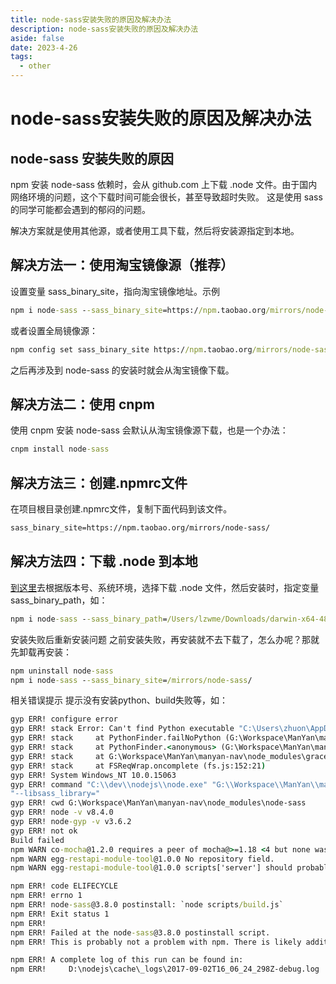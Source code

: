 ```yaml
---
title: node-sass安装失败的原因及解决办法
description: node-sass安装失败的原因及解决办法
aside: false
date: 2023-4-26
tags:
  - other
---
```


# node-sass安装失败的原因及解决办法

## node-sass 安装失败的原因

npm 安装 node-sass 依赖时，会从 github.com 上下载 .node 文件。由于国内网络环境的问题，这个下载时间可能会很长，甚至导致超时失败。
这是使用 sass 的同学可能都会遇到的郁闷的问题。

解决方案就是使用其他源，或者使用工具下载，然后将安装源指定到本地。

## 解决方法一：使用淘宝镜像源（推荐）

设置变量 sass_binary_site，指向淘宝镜像地址。示例

```cmd
npm i node-sass --sass_binary_site=https://npm.taobao.org/mirrors/node-sass/
```

或者设置全局镜像源：

```cmd
npm config set sass_binary_site https://npm.taobao.org/mirrors/node-sass/
```

之后再涉及到 node-sass 的安装时就会从淘宝镜像下载。

## 解决方法二：使用 cnpm

使用 cnpm 安装 node-sass 会默认从淘宝镜像源下载，也是一个办法：

```cmd
cnpm install node-sass
```

## 解决方法三：创建.npmrc文件

在项目根目录创建.npmrc文件，复制下面代码到该文件。

```cmd
sass_binary_site=https://npm.taobao.org/mirrors/node-sass/
```

## 解决方法四：下载 .node 到本地

[到这里](https://github.com/sass/node-sass/releases)去根据版本号、系统环境，选择下载 .node 文件，然后安装时，指定变量 sass_binary_path，如：

```cmd
npm i node-sass --sass_binary_path=/Users/lzwme/Downloads/darwin-x64-48_binding.node
```

安装失败后重新安装问题
之前安装失败，再安装就不去下载了，怎么办呢？那就先卸载再安装：

```cmd
npm uninstall node-sass
npm i node-sass --sass_binary_site=/mirrors/node-sass/
```

相关错误提示
提示没有安装python、build失败等，如：

```cmd
gyp ERR! configure error
gyp ERR! stack Error: Can't find Python executable "C:\Users\zhuon\AppData\Local\Programs\Python\Python36\python.EXE", you can set the PYTHON env variable.
gyp ERR! stack     at PythonFinder.failNoPython (G:\Workspace\ManYan\manyan-nav\node_modules\node-gyp\lib\configure.js:483:19)
gyp ERR! stack     at PythonFinder.<anonymous> (G:\Workspace\ManYan\manyan-nav\node_modules\node-gyp\lib\configure.js:508:16)
gyp ERR! stack     at G:\Workspace\ManYan\manyan-nav\node_modules\graceful-fs\polyfills.js:284:29
gyp ERR! stack     at FSReqWrap.oncomplete (fs.js:152:21)
gyp ERR! System Windows_NT 10.0.15063
gyp ERR! command "C:\\dev\\nodejs\\node.exe" "G:\\Workspace\\ManYan\\manyan-nav\\node_modules\\node-gyp\\bin\\node-gyp.js" "rebuild" "--verbose" "--libsass_ext=" "--libsass_cflags=" "--libsass_ldflags="
"--libsass_library="
gyp ERR! cwd G:\Workspace\ManYan\manyan-nav\node_modules\node-sass
gyp ERR! node -v v8.4.0
gyp ERR! node-gyp -v v3.6.2
gyp ERR! not ok
Build failed
npm WARN co-mocha@1.2.0 requires a peer of mocha@>=1.18 <4 but none was installed.
npm WARN egg-restapi-module-tool@1.0.0 No repository field.
npm WARN egg-restapi-module-tool@1.0.0 scripts['server'] should probably be scripts['start'].

npm ERR! code ELIFECYCLE
npm ERR! errno 1
npm ERR! node-sass@3.8.0 postinstall: `node scripts/build.js`
npm ERR! Exit status 1
npm ERR!
npm ERR! Failed at the node-sass@3.8.0 postinstall script.
npm ERR! This is probably not a problem with npm. There is likely additional logging output above.

npm ERR! A complete log of this run can be found in:
npm ERR!     D:\nodejs\cache\_logs\2017-09-02T16_06_24_298Z-debug.log
```
